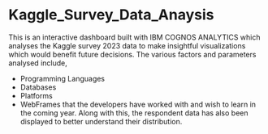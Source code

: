 # Kaggle_Survey_Data_Anaysis
This is an interactive dashboard built with IBM COGNOS ANALYTICS which analyses the Kaggle survey 2023 data to make insightful visualizations which would benefit future decisions.
The various factors and parameters analysed include,
- Programming Languages 
- Databases
- Platforms
- WebFrames
  that the developers have worked with and wish to learn in the coming year.
  Along with this, the respondent data has also been displayed to better understand their distribution.
